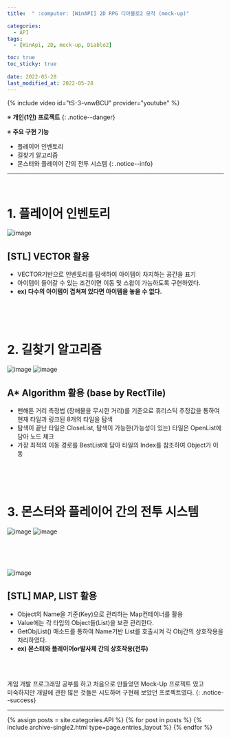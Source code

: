 ```yaml
---
title:  " :computer: [WinAPI] 2D RPG 디아블로2 모작 (mock-up)"

categories:
  - API
tags:
  - [WinApi, 2D, mock-up, Diablo2]

toc: true
toc_sticky: true
 
date: 2022-05-28
last_modified_at: 2022-05-28
---
```


{% include video id="tS-3-vnwBCU" provider="youtube" %}

※ **개인(1인) 프로젝트**
{: .notice--danger}

※ **주요 구현 기능**
- 플레이어 인벤토리
- 길찾기 알고리즘
- 몬스터와 플레이어 간의 전투 시스템
{: .notice--info}

---
<br>

# 1. 플레이어 인벤토리

![image](https://user-images.githubusercontent.com/101621868/170813633-e860be64-ff72-49ca-9043-8e4254f909f9.png)

## [STL] VECTOR 활용
* VECTOR기반으로 인벤토리를 탐색하여 아이템이 차지하는 공간을 표기
* 아이템이 들어갈 수 있는 조건이면 이동 및 스왑이 가능하도록 구현하였다.
* **ex) 다수의 아이템이 겹쳐져 있다면 아이템을 놓을 수 없다.**

<br><br><br>

# 2. 길찾기 알고리즘

![image](https://user-images.githubusercontent.com/101621868/170815689-45fa966f-5330-4577-946e-844e80e68e56.png)
![image](https://user-images.githubusercontent.com/101621868/170815724-04297449-deff-4e95-abd1-468c186fa98a.jpg)


## A* Algorithm 활용 (base by RectTile)
* 맨해튼 거리 측정법 (장애물을 무시한 거리)를 기준으로 휴리스틱 추정값을 통하여 현재 타일과 링크된 8개의 타일을 탐색
* 탐색이 끝난 타일은 CloseList, 탐색이 가능한(가능성이 있는) 타일은 OpenList에 담아 노드 체크
* 가장 최적의 이동 경로를 BestList에 담아 타일의 Index를 참조하여 Object가 이동

<br><br><br>

# 3. 몬스터와 플레이어 간의 전투 시스템

![image](https://user-images.githubusercontent.com/101621868/170816944-5c447f89-db87-4cfb-aa32-53d3d1ef699b.png)
![image](https://user-images.githubusercontent.com/101621868/170816929-b1d1a43b-625a-4278-bd1a-4e9b2b4d2fe2.png)

<br><br><br>

![image](https://user-images.githubusercontent.com/101621868/170816781-fa43697e-4d9d-4fa5-9d4c-e9450fd52b87.png)

## [STL] MAP, LIST 활용
* Object의 Name을 기준(Key)으로 관리하는 Map컨테이너를 활용
* Value에는 각 타입의 Object들(List)을 보관 관리한다.
* GetObjList() 매소드를 통하여 Name기반 List를 호출시켜 각 Obj간의 상호작용을 처리하였다.
* **ex) 몬스터와 플레이어or발사체 간의 상호작용(전투)**

<br><br>

게임 개발 프로그래밍 공부를 하고 처음으로 만들었던 Mock-Up 프로젝트 였고 <br>
미숙하지만 개발에 관한 많은 것들은 시도하며 구현해 보았던 프로젝트였다.
{: .notice--success}


---


{% assign posts = site.categories.API %}
{% for post in posts %} {% include archive-single2.html type=page.entries_layout %} {% endfor %}